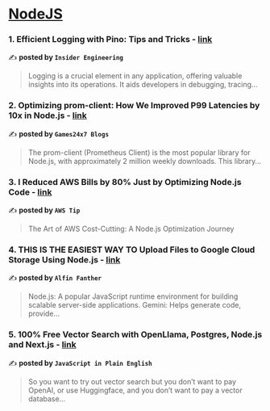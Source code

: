 
<h1><a href=https://medium.com/tag/nodejs/recommended target="_blank" rel="noopener noreferrer">NodeJS</a></h1>
<h3>1. Efficient Logging with Pino: Tips and Tricks - <a href="https://medium.com/insiderengineering/efficient-logging-with-pino-tips-and-tricks-6a1c1042aa7b" target="_blank" rel="noopener noreferrer">link</a></h3>

✍️ **posted by `Insider Engineering`**

<blockquote>Logging is a crucial element in any application, offering valuable insights into its operations. It aids developers in debugging, tracing…</blockquote>

<h3>2. Optimizing prom-client: How We Improved P99 Latencies by 10x in Node.js - <a href="https://medium.com/@Games24x7Tech/optimizing-prom-client-how-we-improved-p99-latencies-by-10x-in-node-js-c3c2f6c68297" target="_blank" rel="noopener noreferrer">link</a></h3>

✍️ **posted by `Games24x7 Blogs`**

<blockquote>The prom-client (Prometheus Client) is the most popular library for Node.js, with approximately 2 million weekly downloads. This library…</blockquote>

<h3>3. I Reduced AWS Bills by 80% Just by Optimizing Node.js Code - <a href="https://medium.com/aws-tip/i-reduced-aws-bills-by-80-just-by-optimizing-node-js-code-c8c13618d5d0" target="_blank" rel="noopener noreferrer">link</a></h3>

✍️ **posted by `AWS Tip`**

<blockquote>The Art of AWS Cost-Cutting: A Node.js Optimization Journey</blockquote>

<h3>4. THIS IS THE EASIEST WAY TO Upload Files to Google Cloud Storage Using Node.js - <a href="https://medium.com/@alfininfo/this-is-the-easiest-way-to-upload-files-to-google-cloud-storage-using-node-js-cd11dfb056e0" target="_blank" rel="noopener noreferrer">link</a></h3>

✍️ **posted by `Alfin Fanther`**

<blockquote>Node.js: A popular JavaScript runtime environment for building scalable server-side applications. Gemini: Helps generate code, provide…</blockquote>

<h3>5. 100% Free Vector Search with OpenLlama, Postgres, Node.js and Next.js - <a href="https://medium.com/javascript-in-plain-english/100-free-vector-search-with-openllama-postgres-nodejs-and-nextjs-e496856766f7" target="_blank" rel="noopener noreferrer">link</a></h3>

✍️ **posted by `JavaScript in Plain English`**

<blockquote>So you want to try out vector search but you don’t want to pay OpenAI, or use Huggingface, and you don’t want to pay a vector database…</blockquote>

